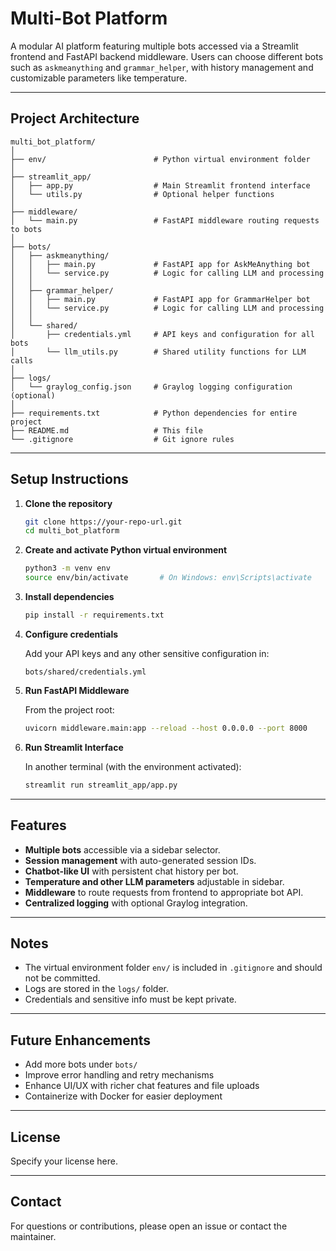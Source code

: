# Multi-Bot Platform

A modular AI platform featuring multiple bots accessed via a Streamlit frontend and FastAPI backend middleware. Users can choose different bots such as `askmeanything` and `grammar_helper`, with history management and customizable parameters like temperature.

---

## Project Architecture

```
multi_bot_platform/
│
├── env/                        # Python virtual environment folder
│
├── streamlit_app/
│   ├── app.py                  # Main Streamlit frontend interface
│   └── utils.py                # Optional helper functions
│
├── middleware/
│   └── main.py                 # FastAPI middleware routing requests to bots
│
├── bots/
│   ├── askmeanything/
│   │   ├── main.py             # FastAPI app for AskMeAnything bot
│   │   └── service.py          # Logic for calling LLM and processing
│   │
│   ├── grammar_helper/
│   │   ├── main.py             # FastAPI app for GrammarHelper bot
│   │   └── service.py          # Logic for calling LLM and processing
│   │
│   └── shared/
│       ├── credentials.yml     # API keys and configuration for all bots
│       └── llm_utils.py        # Shared utility functions for LLM calls
│
├── logs/
│   └── graylog_config.json     # Graylog logging configuration (optional)
│
├── requirements.txt            # Python dependencies for entire project
├── README.md                   # This file
└── .gitignore                  # Git ignore rules
```

---

## Setup Instructions

1. **Clone the repository**

   ```bash
   git clone https://your-repo-url.git
   cd multi_bot_platform
   ```

2. **Create and activate Python virtual environment**

   ```bash
   python3 -m venv env
   source env/bin/activate       # On Windows: env\Scripts\activate
   ```

3. **Install dependencies**

   ```bash
   pip install -r requirements.txt
   ```

4. **Configure credentials**

   Add your API keys and any other sensitive configuration in:

   ```
   bots/shared/credentials.yml
   ```

5. **Run FastAPI Middleware**

   From the project root:

   ```bash
   uvicorn middleware.main:app --reload --host 0.0.0.0 --port 8000
   ```

6. **Run Streamlit Interface**

   In another terminal (with the environment activated):

   ```bash
   streamlit run streamlit_app/app.py
   ```

---

## Features

- **Multiple bots** accessible via a sidebar selector.
- **Session management** with auto-generated session IDs.
- **Chatbot-like UI** with persistent chat history per bot.
- **Temperature and other LLM parameters** adjustable in sidebar.
- **Middleware** to route requests from frontend to appropriate bot API.
- **Centralized logging** with optional Graylog integration.

---

## Notes

- The virtual environment folder `env/` is included in `.gitignore` and should not be committed.
- Logs are stored in the `logs/` folder.
- Credentials and sensitive info must be kept private.

---

## Future Enhancements

- Add more bots under `bots/`
- Improve error handling and retry mechanisms
- Enhance UI/UX with richer chat features and file uploads
- Containerize with Docker for easier deployment

---

## License

Specify your license here.

---

## Contact

For questions or contributions, please open an issue or contact the maintainer.
